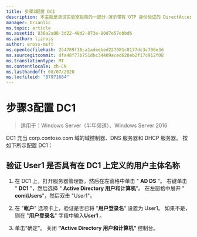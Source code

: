 ```yaml
---
title: 步骤3配置 DC1
description: 本主题是测试实验室指南的一部分-演示带有 OTP 身份验证的 DirectAccess 和用于 Windows Server 2016 的 RSA SecurID
manager: brianlic
ms.topic: article
ms.assetid: 836a2a08-3d22-48d2-873e-80d7e57ebbd6
ms.author: lizross
author: eross-msft
ms.openlocfilehash: 254789f18ca1adeebed227081c8177dc3c706e3d
ms.sourcegitcommit: dfa48f77b751dbc34409aced628eb2f17c912f08
ms.translationtype: MT
ms.contentlocale: zh-CN
ms.lasthandoff: 08/07/2020
ms.locfileid: "87971684"
---
```

# <a name="step-3-configure-dc1"></a>步骤3配置 DC1

>适用于：Windows Server（半年频道）、Windows Server 2016

DC1 充当 corp.contoso.com 域的域控制器、DNS 服务器和 DHCP 服务器。 按如下所示配置 DC1：

## <a name="verify-user1-has-a-user-principal-name-defined-on-dc1"></a>验证 User1 是否具有在 DC1 上定义的用户主体名称

1.  在 DC1 上，打开服务器管理器，然后在左窗格中单击 " **AD DS** "。 右键单击 " **DC1** "，然后选择 " **Active Directory 用户和计算机**"。 在左窗格中展开 " **com\Users**"，然后双击 "User1"。

2.  在 "**帐户**" 选项卡上，验证是否已将 "**用户登录名**" 设置为 User1。 如果不是，则在 "**用户登录名**" 字段中输入**User1** 。

3.  单击“确定”。 关闭 **“Active Directory 用户和计算机”** 控制台。



